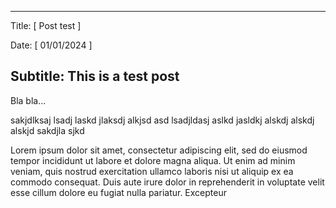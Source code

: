 ------------------------
Title: [ Post test ]

Date: [ 01/01/2024 ]

Subtitle: This is a test post
------------------------

Bla bla...

sakjdlksaj lsadj laskd jlaksdj alkjsd asd
lsadjldasj aslkd jasldkj alskdj alskdj alskjd 
sakdjla sjkd

Lorem ipsum dolor sit amet, consectetur adipiscing elit, sed do eiusmod tempor incididunt 
ut labore et dolore magna aliqua. Ut enim ad minim veniam, quis nostrud exercitation ullamco 
laboris nisi ut aliquip ex ea commodo consequat. Duis aute irure dolor in reprehenderit in 
voluptate velit esse cillum dolore eu fugiat nulla pariatur. Excepteur 

